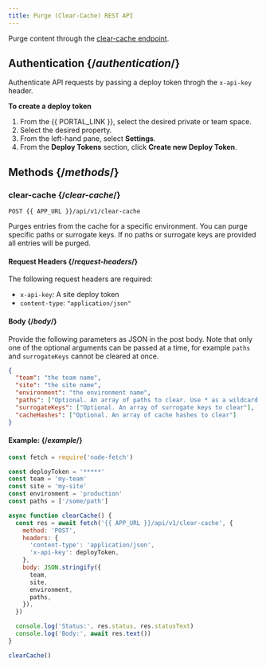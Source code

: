 ```yaml
---
title: Purge (Clear-Cache) REST API
---
```


Purge content through the [clear-cache endpoint](#clear-cache). 

## Authentication {/*authentication*/}

Authenticate API requests by passing a deploy token throgh the `x-api-key` header.

**To create a deploy token**
1.  From the {{ PORTAL_LINK }}, select the desired private or team space.
2.  Select the desired property.
3.  From the left-hand pane, select **Settings**.
4.  From the **Deploy Tokens** section, click **Create new Deploy Token**.

## Methods {/*methods*/}

### clear-cache {/*clear-cache*/}

`POST {{ APP_URL }}/api/v1/clear-cache`

Purges entries from the cache for a specific environment. You can purge specific paths or surrogate keys. If no paths or surrogate keys are provided all entries will be purged.

#### Request Headers {/*request-headers*/}

The following request headers are required:

- `x-api-key`: A site deploy token
- `content-type`: `"application/json"`

#### Body {/*body*/}

Provide the following parameters as JSON in the post body.
Note that only one of the optional arguments can be passed at a time, for example `paths` and `surrogateKeys` cannot be cleared at once.

```json
{
  "team": "the team name",
  "site": "the site name",
  "environment": "the environment name",
  "paths": ["Optional. An array of paths to clear. Use * as a wildcard."],
  "surrogateKeys": ["Optional. An array of surrogate keys to clear"],
  "cacheHashes": ["Optional. An array of cache hashes to clear"]
}
```

#### Example: {/*example*/}

```js
const fetch = require('node-fetch')

const deployToken = '*****'
const team = 'my-team'
const site = 'my-site'
const environment = 'production'
const paths = ['/some/path']

async function clearCache() {
  const res = await fetch('{{ APP_URL }}/api/v1/clear-cache', {
    method: 'POST',
    headers: {
      'content-type': 'application/json',
      'x-api-key': deployToken,
    },
    body: JSON.stringify({
      team,
      site,
      environment,
      paths,
    }),
  })

  console.log('Status:', res.status, res.statusText)
  console.log('Body:', await res.text())
}

clearCache()
```
